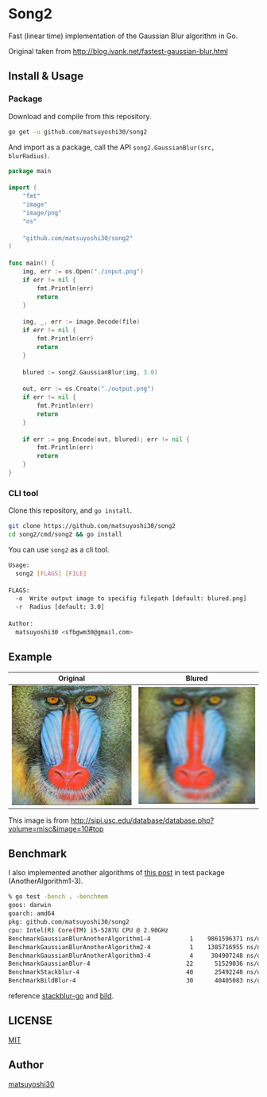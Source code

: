 # Song2

Fast (linear time) implementation of the Gaussian Blur algorithm in Go.

Original taken from http://blog.ivank.net/fastest-gaussian-blur.html


## Install & Usage

### Package

Download and compile from this repository.

```sh
go get -u github.com/matsuyoshi30/song2
```

And import as a package, call the API `song2.GaussianBlur(src, blurRadius)`.

```go
package main

import (
    "fmt"
    "image"
    "image/png"
    "os"

    "github.com/matsuyoshi30/song2"
)

func main() {
    img, err := os.Open("./input.png")
    if err != nil {
        fmt.Println(err)
        return
    }

    img, _, err := image.Decode(file)
    if err != nil {
        fmt.Println(err)
        return
    }

    blured := song2.GaussianBlur(img, 3.0)

    out, err := os.Create("./output.png")
    if err != nil {
        fmt.Println(err)
        return
	}

    if err := png.Encode(out, blured); err != nil {
        fmt.Println(err)
        return
    }
}
```

### CLI tool

Clone this repository, and `go install`.

```sh
git clone https://github.com/matsuyoshi30/song2
cd song2/cmd/song2 && go install
```

You can use `song2` as a cli tool.

```sh
Usage:
  song2 [FLAGS] [FILE]

FLAGS:
  -o  Write output image to specifig filepath [default: blured.png]
  -r  Radius [default: 3.0]

Author:
  matsuyoshi30 <sfbgwm30@gmail.com>
```


## Example

|  Original                      |  Blured                      |
| ------------------------------ | ---------------------------- |
| ![original](assets/sample.png) | ![blured](assets/blured.png) |

This image is from http://sipi.usc.edu/database/database.php?volume=misc&image=10#top


## Benchmark

I also implemented another algorithms of [this post](http://blog.ivank.net/fastest-gaussian-blur.html) in test package (AnotherAlgorithm1-3).

```sh
% go test -bench . -benchmem
goos: darwin
goarch: amd64
pkg: github.com/matsuyoshi30/song2
cpu: Intel(R) Core(TM) i5-5287U CPU @ 2.90GHz
BenchmarkGaussianBlurAnotherAlgorithm1-4   	       1	9861596371 ns/op	 3145872 B/op	  262148 allocs/op
BenchmarkGaussianBlurAnotherAlgorithm2-4   	       1	1385716955 ns/op	 5243072 B/op	  786440 allocs/op
BenchmarkGaussianBlurAnotherAlgorithm3-4   	       4	 304907248 ns/op	11534572 B/op	 2359301 allocs/op
BenchmarkGaussianBlur-4                    	      22	  51529036 ns/op	 2097317 B/op	       5 allocs/op
BenchmarkStackblur-4                       	      40	  25492248 ns/op	 3146072 B/op	  524301 allocs/op
BenchmarkBildBlur-4                        	      30	  40405083 ns/op	 4244916 B/op	      22 allocs/op
```

reference [stackblur-go](https://github.com/esimov/stackblur-go) and [bild](https://github.com/anthonynsimon/bild).


## LICENSE

[MIT](./LICENSE)


## Author

[matsuyoshi30](https://twitter.com/matsuyoshi30)
